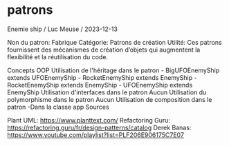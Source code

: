 # patrons

Enemie ship  / Luc Meuse / 2023-12-13

Non du patron: Fabrique
Catégorie: Patrons de création
Utilité: Ces patrons fournissent des mécanismes de création d’objets qui augmentent la flexibilité et la réutilisation du code.

Concepts OOP
    Utilisation de l'héritage dans le patron
        - BigUFOEnemyShip extends UFOEnemyShip
        - RocketEnemyShip extends EnemyShip
        - RocketEnemyShip extends EnemyShip
        - UFOEnemyShip extends EnemyShip
    Utilisation d'interfaces dans le patron
        Aucun
    Utilisation du polymorphisme dans le patron
        Aucun
    Utilisation de composition dans le patron
        -Dans la classe app
Sources

Plant UML: https://www.planttext.com/
Refactoring Guru: https://refactoring.guru/fr/design-patterns/catalog
Derek Banas: https://www.youtube.com/playlist?list=PLF206E906175C7E07



